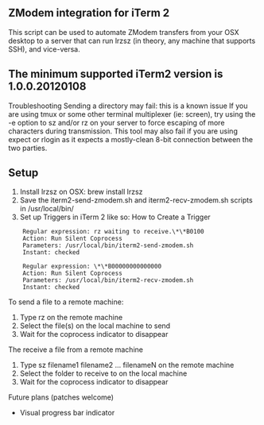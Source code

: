 ## ZModem integration for iTerm 2

This script can be used to automate ZModem transfers from your OSX desktop to a server that can run lrzsz (in theory, any machine that supports SSH), and vice-versa.

## The minimum supported iTerm2 version is 1.0.0.20120108

Troubleshooting
Sending a directory may fail: this is a known issue
If you are using tmux or some other terminal multiplexer (ie: screen), try using the -e option to sz and/or rz on your server to force escaping of more characters during transmission.
This tool may also fail if you are using expect or rlogin as it expects a mostly-clean 8-bit connection between the two parties.

## Setup

1. Install lrzsz on OSX: brew install lrzsz
2. Save the iterm2-send-zmodem.sh and iterm2-recv-zmodem.sh scripts in /usr/local/bin/
3. Set up Triggers in iTerm 2 like so: How to Create a Trigger
```
    Regular expression: rz waiting to receive.\*\*B0100
    Action: Run Silent Coprocess
    Parameters: /usr/local/bin/iterm2-send-zmodem.sh
    Instant: checked

    Regular expression: \*\*B00000000000000
    Action: Run Silent Coprocess
    Parameters: /usr/local/bin/iterm2-recv-zmodem.sh
    Instant: checked
```    
To send a file to a remote machine:

1. Type rz on the remote machine
2. Select the file(s) on the local machine to send
3. Wait for the coprocess indicator to disappear

The receive a file from a remote machine

1. Type sz filename1 filename2 … filenameN on the remote machine
2. Select the folder to receive to on the local machine
3. Wait for the coprocess indicator to disappear

Future plans (patches welcome)
- Visual progress bar indicator